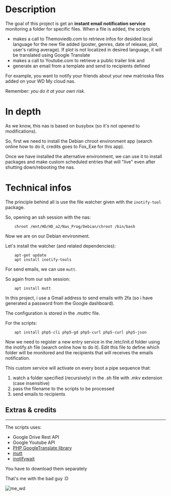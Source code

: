 # Description
The goal of this project is get an **instant email notification service** monitoring a folder for specific files.
When a file is added, the scripts

- makes a call to Themoviedb.com to retrieve infos for desided local language for the new file added (poster, genres, date of release, plot, user's rating average). If plot is not localized in desired language, it will be translated using Google Translate
- makes a call to Youtube.com to retrieve a public trailer link and 
- generate an email from a template and send to recipients defined


For example, you want to notify your friends about your new matrioska files added on your WD My cloud nas.

Remember: *you do it at your own risk.*

# In depth 

As we know, this nas is based on busybox (so it's not opened to modifications).

So, first we need to install the Debian chroot environment app (search online how to do it, credits goes to Fox_Exe for this app).

Once we have installed the alternative environment, we can use it to install packages and make custom scheduled entries that will "live" even after shutting down/rebooting the nas.

# Technical infos

The principle behind all is use the file watcher given with the `inotify-tool` package.

So, opening an ssh session with the nas:

```language
    chroot /mnt/HD/HD_a2/Nas_Prog/Debian/chroot /bin/bash
```

Now we are on our Debian environment. 

Let's install the watcher (and related dependencies):
```language
    apt-get update
    apt install inotify-tools
```

For send emails, we can use `mutt`.

So again from our ssh session:
```language
    apt install mutt
```
In this project, i use a Gmail address to send emails with 2fa (so i have generated a password from the Google dashboard).

The configuration is stored in the *.muttrc* file.

For the scripts:
```language
    apt install php5-cli php5-gd php5-curl php5-curl php5-json
```

Now we need to register a new entry service in the /etc/init.d folder using the inotify.sh file (search online how to do it). 
Edit this file to define which folder will be monitored and the recipients that will receives the emails notification.

This custom service will activate on every boot a pipe sequence that:
1. watch a folder specified (recursively) in the .sh file with .mkv extension (case insensitive)
2. pass the filename to the scripts to be processed
3. send emails to recipients 


## Extras & credits
----------
The scripts uses:
- Google Drive Rest API
- Google Youtube API
- [PHP GoogleTranslate library](https://github.com/statickidz/php-google-translate-free)
- [mutt](http://www.mutt.org/)
- [inotifywait](https://linux.die.net/man/1/inotifywait)

You have to download them separately

That's me with the bad guy :D

![me_wd](http://esempivari.altervista.org/me_wd.jpg)


